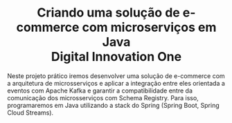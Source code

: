 
<h1 align="center">Criando uma solução de e-commerce com microserviços em Java<br>Digital Innovation One</h1>

Neste projeto prático iremos desenvolver uma solução de e-commerce com a arquitetura de microsserviços e aplicar a integração entre eles orientada a eventos com Apache Kafka e garantir a compatibilidade entre da comunicação dos microsserviços com Schema Registry. Para isso, programaremos em Java utilizando a stack do Spring (Spring Boot, Spring Cloud Streams).


